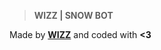 > **WIZZ | SNOW BOT**

Made by [**WIZZ**](https://discordsnowbot.weebly.com/) and coded with **<3**
